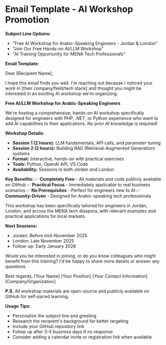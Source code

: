 # Email Template - AI Workshop Promotion

**Subject Line Options:**
- "Free AI Workshop for Arabic-Speaking Engineers - Jordan & London"
- "Join Our Free Hands-on AI/LLM Workshop"
- "AI Training Opportunity for MENA Tech Professionals"

**Email Template:**

Dear [Recipient Name],

I hope this email finds you well. I'm reaching out because I noticed your work in [their company/field/tech stack] and thought you might be interested in an exciting AI workshop we're organizing.

**Free AI/LLM Workshop for Arabic-Speaking Engineers**

We're hosting a comprehensive, hands-on AI workshop specifically designed for engineers with PHP, .NET, or Python experience who want to add AI capabilities to their applications. No prior AI knowledge is required!

**Workshop Details:**
- **Session 1 (2 hours):** LLM fundamentals, API calls, and parameter tuning
- **Session 2 (2 hours):** Building RAG (Retrieval-Augmented Generation) systems
- **Format:** Interactive, hands-on with practical exercises
- **Tools:** Python, OpenAI API, VS Code
- **Availability:** Sessions in both Jordan and London

**Key Benefits:**
✅ **Completely Free** - All materials and code publicly available on GitHub
✅ **Practical Focus** - Immediately applicable to real business scenarios
✅ **No Prerequisites** - Perfect for engineers new to AI
✅ **Community-Driven** - Designed for Arabic-speaking tech professionals

This workshop has been specifically tailored for engineers in Jordan, London, and across the MENA tech diaspora, with relevant examples and practical applications for local markets.

**Next Sessions:**
- Jordan: Before mid-November 2025
- London: Late November 2025
- Follow-up: Early January 2026

Would you be interested in joining, or do you know colleagues who might benefit from this training? I'd be happy to share more details or answer any questions.

Best regards,
[Your Name]
[Your Position]
[Your Contact Information]
[Company/Organization]

**P.S.** All workshop materials are open-source and publicly available on GitHub for self-paced learning.

**Usage Tips:**
- Personalize the subject line and greeting
- Research the recipient's background for better targeting
- Include your GitHub repository link
- Follow up after 3-5 business days if no response
- Consider adding a calendar invite or registration link when available
